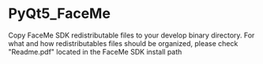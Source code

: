 # PyQt5_FaceMe
Copy FaceMe SDK redistributable files to your develop binary directory. For what and how redistributables files should be organized, please check "Readme.pdf" located in the FaceMe SDK install path


